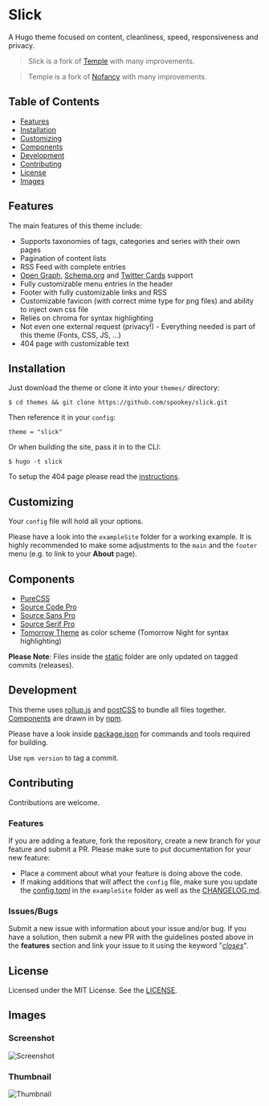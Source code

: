 # Slick

A Hugo theme focused on content, cleanliness, speed, responsiveness and privacy.

> Slick is a fork of [Temple](https://github.com/aos/temple) with many
  improvements.

> Temple is a fork of [Nofancy](https://github.com/gizak/nofancy) with many
  improvements.


## Table of Contents
* [Features](#features)
* [Installation](#installation)
* [Customizing](#customizing)
* [Components](#components)
* [Development](#development)
* [Contributing](#contributing)
* [License](#license)
* [Images](#images)


## Features
The main features of this theme include:

* Supports taxonomies of tags, categories and series with their own pages
* Pagination of content lists
* RSS Feed with complete entries
* [Open Graph](http://ogp.me),
  [Schema.org](https://schema.org) and
  [Twitter Cards](https://developer.twitter.com/en/docs/tweets/optimize-with-cards/overview/abouts-cards.html)
  support
* Fully customizable menu entries in the header
* Footer with fully customizable links and RSS
* Customizable favicon (with correct mime type for png files)
  and ability to inject own css file
* Relies on chroma for syntax highlighting
* Not even one external request (privacy!) - Everything needed is part of this
  theme (Fonts, CSS, JS, ...)
* 404 page with customizable text


## Installation
Just download the theme or clone it into
your `themes/` directory:

```
$ cd themes && git clone https://github.com/spookey/slick.git
```

Then reference it in your `config`:

```
theme = "slick"
```

Or when building the site, pass it in to the CLI:

```
$ hugo -t slick
```

To setup the 404 page please read the
[instructions](https://gohugo.io/templates/404/#automatic-loading).


## Customizing
Your `config` file will hold all your options.

Please have a look into the `exampleSite` folder for a working example.
It is highly recommended to make some adjustments to the ``main``
and the ``footer`` menu (e.g. to link to your **About** page).


## Components
* [PureCSS](https://purecss.io/)
* [Source Code Pro](https://fonts.adobe.com/fonts/source-code-pro)
* [Source Sans Pro](https://fonts.adobe.com/fonts/source-sans-pro)
* [Source Serif Pro](https://fonts.adobe.com/fonts/source-serif-pro)
* [Tomorrow Theme](https://github.com/chriskempson/tomorrow-theme)
  as color scheme (Tomorrow Night for syntax highlighting)

**Please Note**:
Files inside the [static] folder are only updated on tagged commits (releases).


## Development
This theme uses
[rollup.js](https://rollupjs.org) and [postCSS](https://postcss.org)
to bundle all files together.
[Components](#components) are drawn in by [npm](https://www.npmjs.com).

Please have a look inside [package.json] for commands and tools required
for building.

Use ``npm version`` to tag a commit.


## Contributing
Contributions are welcome.


### Features
If you are adding a feature, fork the repository, create a new branch
for your feature and submit a PR.
Please make sure to put documentation for your new feature:
- Place a comment about what your feature is doing above the code.
- If making additions that will affect the `config` file, make sure you update
  the [config.toml] in the `exampleSite` folder as well as the [CHANGELOG.md].


### Issues/Bugs
Submit a new issue with information about your issue and/or bug. If you
have a solution, then submit a new PR with the guidelines posted above in the
**features** section and link your issue to it using the keyword
"[*closes*](https://help.github.com/articles/closing-issues-using-keywords/)".


## License
Licensed under the MIT License. See the [LICENSE].


## Images


### Screenshot
![Screenshot](https://raw.githubusercontent.com/spookey/slick/master/images/screenshot.png)


### Thumbnail
![Thumbnail](https://raw.githubusercontent.com/spookey/slick/master/images/tn.png)


[CHANGELOG.md]:     https://github.com/spookey/slick/blob/master/CHANGELOG.md
[config.toml]:      https://github.com/spookey/slick/blob/master/_sites/example/config.toml
[LICENSE]:          https://github.com/spookey/slick/blob/master/LICENSE
[package.json]:     https://github.com/spookey/slick/blob/master/package.json
[static]:           https://github.com/spookey/slick/blob/master/static
